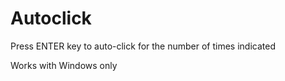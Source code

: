 # Autoclick

Press ENTER key to auto-click for the number of times indicated

Works with Windows only
